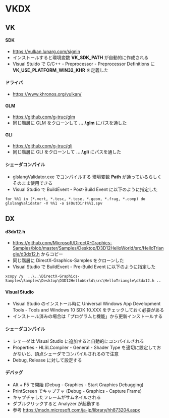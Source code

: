 ﻿# VKDX

## VK

#### SDK
* https://vulkan.lunarg.com/signin
* インストールすると環境変数 **VK_SDK_PATH** が自動的に作成される
* Visual Stuido で C/C++ - Preprocessor - Preprocessor Definitions に **VK_USE_PLATFORM_WIN32_KHR** を定義した
    
#### ドライバ
* https://www.khronos.org/vulkan/

#### GLM
* https://github.com/g-truc/glm
* 同じ階層に GLM をクローンして **..\..\glm** にパスを通した

#### GLI
* https://github.com/g-truc/gli
* 同じ階層に GLI をクローンして **..\..\gli** にパスを通した

#### シェーダコンパイル
* glslangValidator.exe でコンパイルする 環境変数 **Path** が通っているらしくそのまま使用できる
* Visual Studio で BuildEvent - Post-Build Event に以下のように指定した 
~~~
for %%1 in (*.vert, *.tesc, *.tese, *.geom, *.frag, *.comp) do glslangValidator -V %%1 -o $(OutDir)%%1.spv
~~~
    
## DX

#### d3dx12.h
 * https://github.com/Microsoft/DirectX-Graphics-Samples/blob/master/Samples/Desktop/D3D12HelloWorld/src/HelloTriangle/d3dx12.h からコピー
 * 同じ階層に DirectX-Graphics-Samples をクローンした
 * Visual Studio で BuildEvent - Pre-Build Event に以下のように指定した 
~~~
xcopy /y  ..\..\DirectX-Graphics-Samples\Samples\Desktop\D3D12HelloWorld\src\HelloTriangle\d3dx12.h ..
~~~

#### Visual Studio
 * Visual Studio のインストール時に Universal Windows App Development Tools - Tools and Windows 10 SDK 10.XXX をチェックしておく必要がある
 * インストール済みの場合は「プログラムと機能」から更新インストールする 

#### シェーダコンパイル
 * シェーダは Visual Studio に追加すると自動的にコンパイルされる
 * Properties - HLSLCompiler - General - Shader Type を適切に設定しておかないと、頂点シェーダでコンパイルされるので注意
  * Debug, Release に対して設定する

#### デバッグ
 * Alt + F5 で開始 (Debug - Graphics - Start Graphics Debugging)
 * PrintScreen でキャプチャ (Debug - Graphics - Capture Frame)
 * キャプチャしたフレームがサムネイルされる
  * ダブルクリックすると Analyzer が起動する
 * 参考 https://msdn.microsoft.com/ja-jp/library/hh873204.aspx
 
<!-- 
## プロジェクトの追加方法 (自分用覚書)
 * ソリューションを右クリック - Add - New Project で Win32 Project
 * プロジェクトを右クリック - Retarget SDK Verson で 10以上にする

#### DX
 * プロパティマネージャで Add Existing Property Sheet... - Props/D3DX12.props, HLSL.props
 * Header Files に Win.h、DX.h を追加 
 * Source Files に Win.cpp、DX.cpp を追加
 * XxxDX.h、XxxDX.cpp は既存のものを参考に編集 (#pragma region Code でマークしてある)
 * 必要に応じて Shader Files フォルダを作成し、シェーダを突っ込む
  * 右クリック - プロパティ - HLSL Compiler - General - Shader Type でタイプを適切に選択しておく

#### VK
 * プロパティマネージャで Add Existing Property Sheet... - Props/GLSL.props
 * Header Files に Win.h、VK.h を追加
 * Source Files に Win.cpp、VK.cpp を追加
 * XxxVK.h、XxxVK.cpp は既存のものを参考に編集 (#pragma region Code でマークしてある)
 * 必要に応じて Shader Files フォルダを作成し、シェーダを突っ込む
  * 拡張子を glslangValidator に沿うようにタイプを選択しておく。(VS.vert、 PS.frag、...)
 -->

<!-- 
## FBX

 * 環境変数 **FBX_SDK_PATH** を定義しておく
 * 環境変数 **Path** に DLL のパスを通しておく
 ~~~
 Path=%Path%:%FBX_SDK_PATH%\lib\vs2015\x64\debug
 Path=%Path%:%FBX_SDK_PATH%\lib\vs2015\x64\release
 ~~~
 
 ## OPENCV
 
 * 環境変数 **OPENCV_SDK_PATH** を定義しておく
 * 環境変数 **Path** に DLL のパスを通しておく
 ~~~
 Path=%Path%:%OPENCV_SDK_PATH%\x64\vc14\bin
 ~~~
 -->

<!--
TODO
* コマンドバッファをセットアップ用と描画用に分ける
* GLSL のコンパイルのカスタムビルドを作る？
* よく使うパターンは DX.h, VK.h へ持たせたい
 --> 